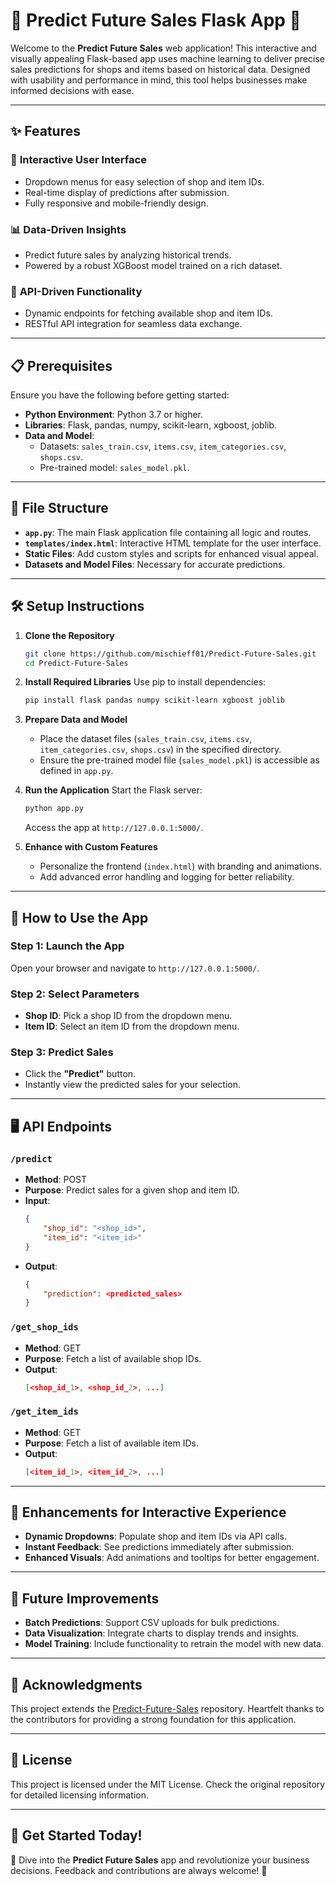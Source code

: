 # 🌟 Predict Future Sales Flask App 🌟

Welcome to the **Predict Future Sales** web application! This interactive and visually appealing Flask-based app uses machine learning to deliver precise sales predictions for shops and items based on historical data. Designed with usability and performance in mind, this tool helps businesses make informed decisions with ease.

---

## ✨ Features

### 🚀 **Interactive User Interface**
- Dropdown menus for easy selection of shop and item IDs.
- Real-time display of predictions after submission.
- Fully responsive and mobile-friendly design.

### 📊 **Data-Driven Insights**
- Predict future sales by analyzing historical trends.
- Powered by a robust XGBoost model trained on a rich dataset.

### 🔗 **API-Driven Functionality**
- Dynamic endpoints for fetching available shop and item IDs.
- RESTful API integration for seamless data exchange.

---

## 📋 Prerequisites

Ensure you have the following before getting started:

- **Python Environment**: Python 3.7 or higher.
- **Libraries**: Flask, pandas, numpy, scikit-learn, xgboost, joblib.
- **Data and Model**:
  - Datasets: `sales_train.csv`, `items.csv`, `item_categories.csv`, `shops.csv`.
  - Pre-trained model: `sales_model.pkl`.

---

## 📂 File Structure

- **`app.py`**: The main Flask application file containing all logic and routes.
- **`templates/index.html`**: Interactive HTML template for the user interface.
- **Static Files**: Add custom styles and scripts for enhanced visual appeal.
- **Datasets and Model Files**: Necessary for accurate predictions.

---

## 🛠️ Setup Instructions

1. **Clone the Repository**
   ```bash
   git clone https://github.com/mischieff01/Predict-Future-Sales.git
   cd Predict-Future-Sales
   ```

2. **Install Required Libraries**
   Use pip to install dependencies:
   ```bash
   pip install flask pandas numpy scikit-learn xgboost joblib
   ```

3. **Prepare Data and Model**
   - Place the dataset files (`sales_train.csv`, `items.csv`, `item_categories.csv`, `shops.csv`) in the specified directory.
   - Ensure the pre-trained model file (`sales_model.pkl`) is accessible as defined in `app.py`.

4. **Run the Application**
   Start the Flask server:
   ```bash
   python app.py
   ```
   Access the app at `http://127.0.0.1:5000/`.

5. **Enhance with Custom Features**
   - Personalize the frontend (`index.html`) with branding and animations.
   - Add advanced error handling and logging for better reliability.

---

## 🌟 How to Use the App

### Step 1: Launch the App
Open your browser and navigate to `http://127.0.0.1:5000/`.

### Step 2: Select Parameters
- **Shop ID**: Pick a shop ID from the dropdown menu.
- **Item ID**: Select an item ID from the dropdown menu.

### Step 3: Predict Sales
- Click the **"Predict"** button.
- Instantly view the predicted sales for your selection.

---

## 🖥️ API Endpoints

### `/predict`
- **Method**: POST
- **Purpose**: Predict sales for a given shop and item ID.
- **Input**:
  ```json
  {
      "shop_id": "<shop_id>",
      "item_id": "<item_id>"
  }
  ```
- **Output**:
  ```json
  {
      "prediction": <predicted_sales>
  }
  ```

### `/get_shop_ids`
- **Method**: GET
- **Purpose**: Fetch a list of available shop IDs.
- **Output**:
  ```json
  [<shop_id_1>, <shop_id_2>, ...]
  ```

### `/get_item_ids`
- **Method**: GET
- **Purpose**: Fetch a list of available item IDs.
- **Output**:
  ```json
  [<item_id_1>, <item_id_2>, ...]
  ```

---

## 🎨 Enhancements for Interactive Experience

- **Dynamic Dropdowns**: Populate shop and item IDs via API calls.
- **Instant Feedback**: See predictions immediately after submission.
- **Enhanced Visuals**: Add animations and tooltips for better engagement.

---

## 🔮 Future Improvements

- **Batch Predictions**: Support CSV uploads for bulk predictions.
- **Data Visualization**: Integrate charts to display trends and insights.
- **Model Training**: Include functionality to retrain the model with new data.

---

## 🙌 Acknowledgments

This project extends the [Predict-Future-Sales](https://github.com/mischieff01/Predict-Future-Sales.git) repository. Heartfelt thanks to the contributors for providing a strong foundation for this application.

---

## 📜 License

This project is licensed under the MIT License. Check the original repository for detailed licensing information.

---

## 🚀 Get Started Today!

🎉 Dive into the **Predict Future Sales** app and revolutionize your business decisions. Feedback and contributions are always welcome! 🌟